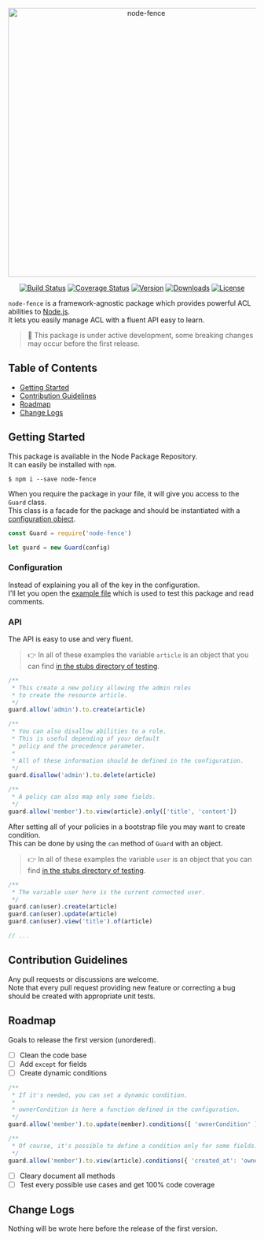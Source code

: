 <p align="center">
  <img alt="node-fence" src="https://cloud.githubusercontent.com/assets/2793951/18944300/f16230ca-8624-11e6-909a-46411104d7f3.png" width="546">
</p>

<p align="center">
  <a href="https://travis-ci.org/Slynova-Org/node-fence"><img src="https://img.shields.io/travis/Slynova-Org/node-fence/master.svg?style=flat-square" alt="Build Status"></a>
  <a href="https://coveralls.io/github/Slynova-Org/node-fence?branch=master"><img src="https://img.shields.io/coveralls/Slynova-Org/node-fence/master.svg?style=flat-square" alt="Coverage Status"></a>
  <a href="https://www.npmjs.com/package/node-fence"><img src="https://img.shields.io/npm/v/node-fence.svg?style=flat-square" alt="Version"></a>
  <a href="https://www.npmjs.com/package/node-fence"><img src="https://img.shields.io/npm/dt/node-fence.svg?style=flat-square" alt="Downloads"></a>
  <a href="https://opensource.org/licenses/MIT"><img src="https://img.shields.io/npm/l/node-fence.svg?style=flat-square" alt="License"></a>
</p>

`node-fence` is a framework-agnostic package which provides powerful ACL abilities to [Node.js](https://nodejs.org).<br>
It lets you easily manage ACL with a fluent API easy to learn.

> :pray: This package is under active development, some breaking changes may occur before the first release.

## Table of Contents

 * [Getting Started](#getting-started)
 * [Contribution Guidelines](#contribution-guidelines)
 * [Roadmap](#roadmap)
 * [Change Logs](#change-logs)

## Getting Started

This package is available in the Node Package Repository.<br>
It can easily be installed with `npm`.

```shell
$ npm i --save node-fence
```

When you require the package in your file, it will give you access to the `Guard` class.<br>
This class is a facade for the package and should be instantiated with a [configuration object](#configuration).

```javascript
const Guard = require('node-fence')

let guard = new Guard(config)
```

### Configuration

Instead of explaining you all of the key in the configuration.<br>
I'll let you open the [example file](https://github.com/Slynova-Org/node-fence/blob/master/tests/stubs/config.js) which is used to test this package and read comments.

### API

The API is easy to use and very fluent.<br>

> :point_right: In all of these examples the variable `article` is an object that you can find [in the stubs directory of testing](https://github.com/Slynova-Org/node-fence/blob/master/tests/stubs/article.js).

```javascript
/**
 * This create a new policy allowing the admin roles
 * to create the resource article.
 */
guard.allow('admin').to.create(article)

/**
 * You can also disallow abilities to a role.
 * This is useful depending of your default
 * policy and the precedence parameter.
 *
 * All of these information should be defined in the configuration.
 */
guard.disallow('admin').to.delete(article)

/**
 * A policy can also map only some fields.
 */
guard.allow('member').to.view(article).only(['title', 'content'])
```

After setting all of your policies in a bootstrap file you may want to create condition.<br>
This can be done by using the `can` method of `Guard` with an object.

> :point_right: In all of these examples the variable `user` is an object that you can find [in the stubs directory of testing](https://github.com/Slynova-Org/node-fence/blob/master/tests/stubs/user.js).

```javascript
/**
 * The variable user here is the current connected user.
 */
guard.can(user).create(article)
guard.can(user).update(article)
guard.can(user).view('title').of(article)

// ...
```

## Contribution Guidelines

Any pull requests or discussions are welcome.<br>
Note that every pull request providing new feature or correcting a bug should be created with appropriate unit tests.

## Roadmap

Goals to release the first version (unordered).

 - [ ] Clean the code base
 - [ ] Add `except` for fields
 - [ ] Create dynamic conditions
```javascript
/**
 * If it's needed, you can set a dynamic condition.
 *
 * ownerCondition is here a function defined in the configuration.
 */
guard.allow('member').to.update(member).conditions([ 'ownerCondition' ])

/**
 * Of course, it's possible to define a condition only for some fields.
 */
guard.allow('member').to.view(article).conditions({ 'created_at': 'ownerCondition' })
```
 - [ ] Cleary document all methods
 - [ ] Test every possible use cases and get 100% code coverage

## Change Logs

Nothing will be wrote here before the release of the first version.
